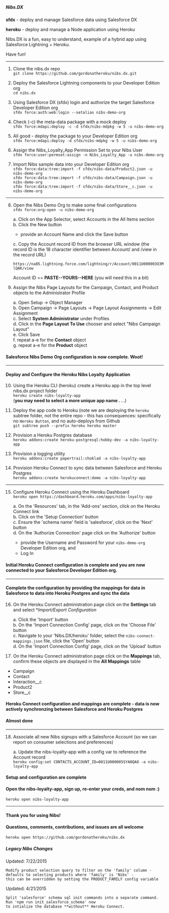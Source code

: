 ##### Nibs.DX

**sfdx** - deploy and manage Salesforce data using Salesforce DX

**heroku** - deploy and manage a Node application using Heroku

Nibs.DX is a fun, easy to understand, example of a hybrid app using Salesforce Lightning + Heroku.

Have fun!

---
1. Clone the nibs.dx repo  
`git clone https://github.com/gordonatheroku/nibs.dx.git`

2. Deploy the Salesforce Lightning components to your Developer Edition org  
`cd nibs.dx`  

3. Using Salesforce DX (sfdx) login and authorize the target Salesforce Developer Edition org  
`sfdx force:auth:web:login --setalias nibs-demo-org`

4. Check (-c) the meta-data package with a mock deploy  
`sfdx force:mdapi:deploy -c -d sfdx/nibs-mdpkg -w 5 -u nibs-demo-org`

5. All good - deploy the package to your Developer Edition org  
`sfdx force:mdapi:deploy -d sfdx/nibs-mdpkg -w 5 -u nibs-demo-org`

6. Assign the Nibs_Loyalty_App Permission Set to your Nibs User  
`sfdx force:user:permset:assign -n Nibs_Loyalty_App -u nibs-demo-org`

7. Import Nibs sample data into your Developer Edition org  
`sfdx force:data:tree:import -f sfdx/nibs-data/Product2.json -u nibs-demo-org`  
`sfdx force:data:tree:import -f sfdx/nibs-data/Campaign.json -u nibs-demo-org`  
`sfdx force:data:tree:import -f sfdx/nibs-data/Store__c.json -u nibs-demo-org`

---
8. Open the Nibs Demo Org to make some final configurations  
`sfdx force:org:open -u nibs-demo-org`  

    a. Click on the App Selector, select Accounts in the All Items section  
    b. Click the New button  
    - provide an Account Name and click the Save button  
    
    c. Copy the Account record ID from the browser URL window (the record ID is the 18 character identifier between Account/ and /view in the record URL)
    
    `https://na85.lightning.force.com/lightning/r/Account/0011U000003O3MlQAK/view`

    Account ID == **PASTE--YOURS--HERE** (you will need this in a bit)

9. Assign the Nibs Page Layouts for the Campaign, Contact, and Product objects to the Administrator Profile  

    a. Open Setup -> Object Manager  
    b. Open Campaign -> Page Layouts -> Page Layout Assignments -> Edit Assignment  
    c. Select **System Administrator** under Profiles  
    d. Click in the **Page Layout To Use** chooser and select "Nibs Campaign Layout"  
    e. Click Save  
    f. repeat a-e for the **Contact** object  
    g. repeat a-e for the **Product** object

#### Salesforce Nibs Demo Org configuration is now complete. Woot!

--- 

#### Deploy and Configure the Heroku Nibs Loyalty Application

10. Using the Heroku CLI (heroku) create a Heroku app in the top level nibs.dx project folder  
`heroku create nibs-loyalty-app`  
(**you may need to select a more unique app name . . .**)

11. Deploy the app code to Heroku (note we are deploying the `heroku` subtree folder, not the entire repo - this has consequences: specifically no `Heroku Button`, and no auto-deploys from Github  
`git subtree push --prefix heroku heroku master`

12. Provision a Heroku Postgres database  
`heroku addons:create heroku-postgresql:hobby-dev -a nibs-loyalty-app`

13. Provision a logging utility  
`heroku addons:create papertrail:choklad -a nibs-loyalty-app`

14. Provision Heroku Connect to sync data between Salesforce and Heroku Postgres  
`heroku addons:create herokuconnect:demo -a nibs-loyalty-app`

---
15. Configure Heroku Connect using the Heroku Dashboard  
`heroku open https://dashboard.heroku.com/apps/nibs-loyalty-app`

    a. On the 'Resources' tab, in the 'Add-ons' section, click on the Heroku Connect link  
    b. Click on the 'Setup Connection' button  
    c. Ensure the 'schema name' field is 'salesforce', click on the 'Next' button  
    d. On the 'Authorize Connection' page click on the 'Authorize' button  
    - provide the Username and Password for your `nibs-demo-org` Developer Edition org, and
    - Log In

#### Initial Heroku Connect configuration is complete and you are now connected to your Salesforce Developer Edition org. 
---
#### Complete the configuration by providing the mappings for data in Salesforce to data into Heroku Postgres and sync the data

16. On the Heroku Connect administration page click on the **Settings** tab and select **Import/Export Configuration*

    a. Click the 'Import' button  
    b. On the 'Import Connection Config' page, click on the 'Choose File' button  
    c. Navigate to your 'Nibs.DX/heroku' folder, select the `nibs-connect-mappings.json` file, click the 'Open' button  
    d. On the 'Import Connection Config' page, click on the 'Upload' button

17. On the Heroku Connect administration page click on the **Mappings** tab, confirm these objects are displayed in the **All Mappings** table  

- Campaign
- Contact
- Interaction__c
- Product2
- Store__c

#### Heroku Connect configuration and mappings are complete - data is now actively synchronzing between Salesforce and Heroku Postgres
#### Almost done

---
18. Associate all new Nibs signups with a Salesforce Account (so we can report on consumer selections and preferences)

    a. Update the nibs-loyalty-app with a config var to reference the Account record  
    `heroku config:set CONTACTS_ACCOUNT_ID=0011U000005SYA0QAO -a nibs-loyalty-app`

#### Setup and configuration are complete

#### Open the nibs-loyalty-app, sign up, re-enter your creds, and nom nom :)

`heroku open nibs-loyalty-app`

---
#### Thank you for using Nibs!
#### Questions, comments, contributions, and issues are all welcome

`heroku open https://github.com/gordonatheroku/nibs.dx`

##### Legacy Nibs Changes

Updated: 7/22/2015

    Modify product selection query to filter on the 'family' column - defaults to selecting products where 'family' is 'Nibs' - 
    this can be overridden by setting the PRODUCT_FAMILY config variable
    
Updated: 4/21/2015

    Split 'salesforce' schema sql init commands into a separate command. Run 'npm run init_salesforce_schema' now
    to intialize the database **without** Heroku Connect.
    
